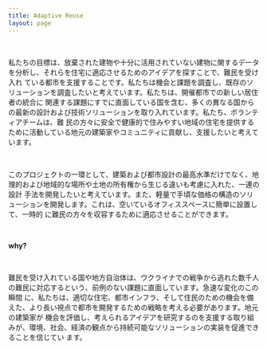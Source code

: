 ```yaml
---
title: Adaptive Reuse
layout: page
---
```


<br>

私たちの目標は、放棄された建物や十分に活用されていない建物に関するデータを分析し、それらを住宅に適応させるためのアイデアを探すことで、難民を受け入れ
ている都市を支援することです。私たちは機会と課題を調査し、既存のソリューションを調査したいと考えています。私たちは、開催都市での新しい居住者の統合に
関連する課題にすでに直面している国を含む、多くの異なる国からの最新の設計および技術ソリューションを取り入れています。私たち、ボランティアチームは、難
民の方々に安全で健康的で住みやすい地域の住宅を提供するために活動している地元の建築家やコミュニティに貢献し、支援したいと考えています。

<br>

このプロジェクトの一環として、建築および都市設計の最高水準だけでなく、地理的および地域的な場所や土地の所有権から生じる違いも考慮に入れた、一連の設計
手法を開発したいと考えています。また、軽量で手頃な価格の構造のソリューションを開発します。これは、空いているオフィススペースに簡単に設置して、一時的
に難民の方々を収容するために適応させることができます。

<br>

**why?** 

<br>

<div class="ml-10">

難民を受け入れている国や地方自治体は、ウクライナでの戦争から逃れた数千人の難民に対応するという、前例のない課題に直面しています。急速な変化のこの瞬間
に、私たちは、適切な住宅、都市インフラ、そして住民のための機会を備えた、より長い視点で都市を開発するための戦略を考える必要があります。地元の建築家が
機会を評価し、考えられるアイデアを研究するのを支援する取り組みが、環境、社会、経済の観点から持続可能なソリューションの実装を促進できることを信じてい
ます。

</div>